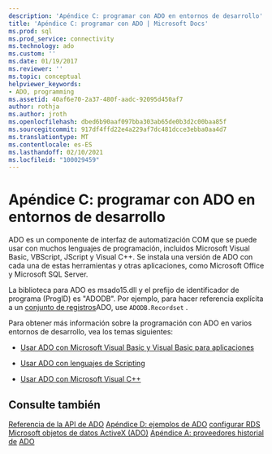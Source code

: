 ```yaml
---
description: 'Apéndice C: programar con ADO en entornos de desarrollo'
title: 'Apéndice C: programar con ADO | Microsoft Docs'
ms.prod: sql
ms.prod_service: connectivity
ms.technology: ado
ms.custom: ''
ms.date: 01/19/2017
ms.reviewer: ''
ms.topic: conceptual
helpviewer_keywords:
- ADO, programming
ms.assetid: 40af6e70-2a37-480f-aadc-92095d450af7
author: rothja
ms.author: jroth
ms.openlocfilehash: dbed6b90aaf097bba303ab65de0b3d2c00baa85f
ms.sourcegitcommit: 917df4ffd22e4a229af7dc481dcce3ebba0aa4d7
ms.translationtype: MT
ms.contentlocale: es-ES
ms.lasthandoff: 02/10/2021
ms.locfileid: "100029459"
---
```

# <a name="appendix-c-programming-with-ado-in-development-environments"></a>Apéndice C: programar con ADO en entornos de desarrollo
ADO es un componente de interfaz de automatización COM que se puede usar con muchos lenguajes de programación, incluidos Microsoft Visual Basic, VBScript, JScript y Visual C++. Se instala una versión de ADO con cada una de estas herramientas y otras aplicaciones, como Microsoft Office y Microsoft SQL Server.

 La biblioteca para ADO es msado15.dll y el prefijo de identificador de programa (ProgID) es "ADODB". Por ejemplo, para hacer referencia explícita a un [conjunto de registros](../../reference/ado-api/recordset-object-ado.md)ADO, use `ADODB.Recordset` .

 Para obtener más información sobre la programación con ADO en varios entornos de desarrollo, vea los temas siguientes:

-   [Usar ADO con Microsoft Visual Basic y Visual Basic para aplicaciones](./using-ado-with-microsoft-visual-basic.md)

-   [Usar ADO con lenguajes de Scripting](./using-ado-with-scripting-languages.md)

-   [Usar ADO con Microsoft Visual C++](./using-ado-with-microsoft-visual-c.md)

## <a name="see-also"></a>Consulte también
 [Referencia de la API de ADO](../../reference/ado-api/ado-api-reference.md) [Apéndice D: ejemplos de ADO](./appendix-d-ado-samples.md) [configurar RDS](../remote-data-service/configuring-rds.md) [Microsoft objetos de datos ActiveX (ADO)](../../microsoft-activex-data-objects-ado.md) [Apéndice A: proveedores historial de](./appendix-a-providers.md) [ADO](../ado-history.md)
